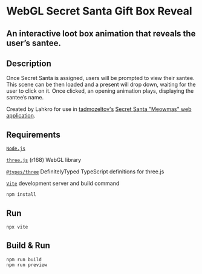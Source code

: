 # WebGL Secret Santa Gift Box Reveal

## An interactive loot box animation that reveals the user’s santee. 

## Description
Once Secret Santa is assigned, users will be prompted to view their santee. This scene can be then loaded and a present will drop down, waiting for the user to click on it. Once clicked, an opening animation plays, displaying the santee’s name.

Created by Lahkro for use in [tadmozeltov's](https://git.tadmozeltov.com/tadmozeltov/secret-santa) [Secret Santa "Meowmas" web application](https://santa.tadmozeltov.com/).

## Requirements
[``Node.js``](https://nodejs.org/)

[``three.js``](https://threejs.org/) (r168) WebGL library

[``@types/three``](https://github.com/DefinitelyTyped/DefinitelyTyped) DefinitelyTyped TypeScript definitions for three.js

[``Vite``](https://vitejs.dev/) development server and build command
```
npm install
```

## Run
```
npx vite
```

## Build & Run
```
npm run build
npm run preview
```